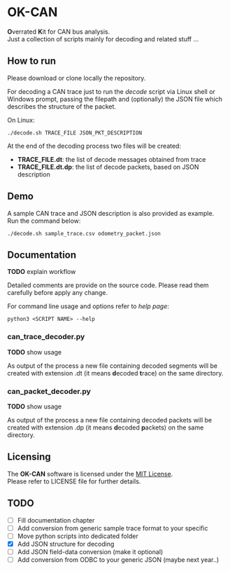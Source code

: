# OK-CAN

**O**verrated **K**it for CAN bus analysis.  
Just a collection of scripts mainly for decoding and related stuff ...

## How to run

Please download or clone locally the repository.

For decoding a CAN trace just to run the *decode* script via Linux shell or Windows prompt, passing the filepath and (optionally) the JSON file which describes the structure of the packet.

On Linux:  
```shell
./decode.sh TRACE_FILE JSON_PKT_DESCRIPTION
```

At the end of the decoding process two files will be created:
 - **TRACE_FILE.dt**: the list of decode messages obtained from trace
 - **TRACE_FILE.dt.dp**: the list of decode packets, based on JSON description

## Demo

A sample CAN trace and JSON description is also provided as example.  
Run the command below:

```shell
./decode.sh sample_trace.csv odometry_packet.json
```

## Documentation

**TODO** explain workflow

Detailed comments are provide on the source code. Please read them carefully before apply any change.

For command line usage and options refer to *help page*:

```shell
python3 <SCRIPT NAME> --help
```

### can_trace_decoder.py

**TODO** show usage

As output of the process a new file containing decoded segments will be created with extension .dt (it means **d**ecoded **t**race) on the same directory.

### can_packet_decoder.py

**TODO** show usage

As output of the process a new file containing decoded packets will be created with extension .dp (it means **d**ecoded **p**ackets) on the same directory.

## Licensing

The **OK-CAN** software is licensed under the [MIT License](https://choosealicense.com/licenses/mit/).  
Please refer to LICENSE file for further details.

## TODO

- [ ] Fill documentation chapter  
- [ ] Add conversion from generic sample trace format to your specific
- [ ] Move python scripts into dedicated folder
- [x] Add JSON structure for decoding
- [ ] Add JSON field-data conversion (make it optional)
- [ ] Add conversion from ODBC to your generic JSON (maybe next year..)